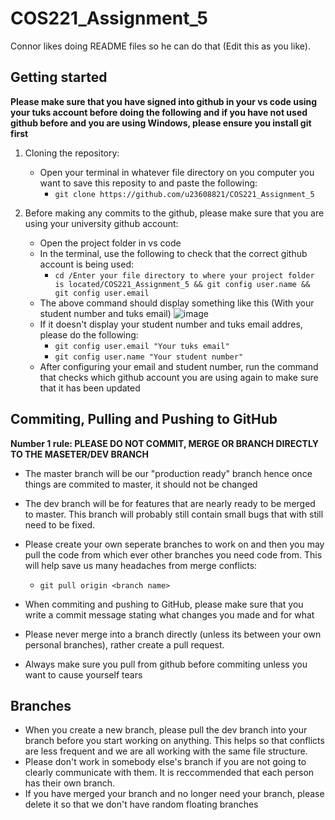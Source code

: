 # COS221_Assignment_5


Connor likes doing README files so he can do that (Edit this as you like).

## Getting started

**Please make sure that you have signed into github in your vs code using your tuks account before doing the following and if you have not used github before and you are using Windows, please ensure you install git first**

1. Cloning the repository:
   - Open your terminal in whatever file directory on you computer you want to save this reposity to and paste the following:
     - `git clone https://github.com/u23608821/COS221_Assignment_5`
     
2. Before making any commits to the github, please make sure that you are using your university github account:
   - Open the project folder in vs code
   - In the terminal, use the following to check that the correct github account is being used:
     - `cd /Enter your file directory to where your project folder is located/COS221_Assignment_5 && git config user.name && git config user.email`
   - The above command should display something like this (With your student number and tuks email) ![image](https://github.com/user-attachments/assets/b36acf7d-a2bc-48ec-929c-f73f7db24dff)
   - If it doesn't display your student number and tuks email addres, please do the following:
     - `git config user.email "Your tuks email"`
     - `git config user.name "Your student number"`
   - After configuring your email and student number, run the command that checks which github account you are using again to make sure that it has been updated
  

## Commiting, Pulling and Pushing to GitHub

**Number 1 rule: PLEASE DO NOT COMMIT, MERGE OR BRANCH DIRECTLY TO THE MASETER/DEV BRANCH**

- The master branch will be our "production ready" branch hence once things are commited to master, it should not be changed
- The dev branch will be for features that are nearly ready to be merged to master. This branch will probably still contain small bugs that with still need to be fixed.

- Please create your own seperate branches to work on and then you may pull the code from which ever other branches you need code from. This will help save us many headaches from merge conflicts:
  - `git pull origin <branch name>`
 
- When commiting and pushing to GitHub, please make sure that you write a commit message stating what changes you made and for what
- Please never merge into a branch directly (unless its between your own personal branches), rather create a pull request.
- Always make sure you pull from github before commiting unless you want to cause yourself tears

## Branches
- When you create a new branch, please pull the dev branch into your branch before you start working on anything. This helps so that conflicts are less frequent and we are all working with the same file structure.
- Please don't work in somebody else's branch if you are not going to clearly communicate with them. It is reccommended that each person has their own branch. 
- If you have merged your branch and no longer need your branch, please delete it so that we don't have random floating branches

